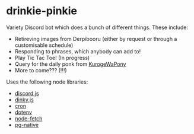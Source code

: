 # drinkie-pinkie

Variety Discord bot which does a bunch of different things. These include: 
- Retireving images from Derpibooru (either by request or through a customisable schedule)
- Responding to phrases, which anybody can add to!
- Play Tic Tac Toe! (In progress)
- Query for the daily ponk from [KurogeWaPony](https://twitter.com/KurogeWaPony)
- More to come??? (!!!)

Uses the following node libraries:
- [discord.js](https://github.com/discordjs/discord.js/)
- [dinky.js](https://github.com/octet-stream/dinky)
- [cron](https://github.com/kelektiv/node-cron)
- [dotenv](https://github.com/motdotla/dotenv)
- [node-fetch](https://github.com/node-fetch/node-fetch)
- [pg-native](https://github.com/brianc/node-pg-native)
